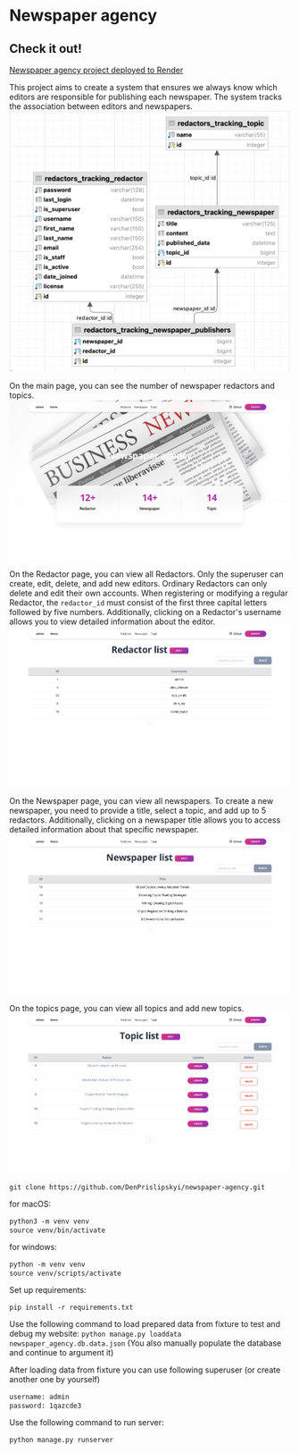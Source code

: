 # Newspaper agency

## Check it out!

[Newspaper agency project deployed to Render](https://newspaper-agency-eez5.onrender.com)


This project aims to create a system that ensures we always know which editors are responsible 
for publishing each newspaper. The system tracks the association between editors and newspapers.
![Diagrams models](photo_readme/diagrams_models.png)

On the main page, you can see the number of newspaper redactors and topics.
![Index Page](photo_readme/index_page.png)

On the Redactor page, you can view all Redactors. Only the superuser can create, edit, delete, and add new editors.
Ordinary Redactors can only delete and edit their own accounts. When registering or modifying a regular Redactor,
the ```redactor_id``` must consist of the first three capital letters followed by five numbers. 
Additionally, clicking on a Redactor's username allows you to view detailed information about the editor.
![Redactor list](photo_readme/redactor_list.png)

On the Newspaper page, you can view all newspapers. To create a new newspaper,
you need to provide a title, select a topic, and add up to 5 redactors. 
Additionally, clicking on a newspaper title allows you to access detailed information about that specific newspaper.
![Newspaper list](photo_readme/newspaper_list.png)

On the topics page, you can view all topics and add new topics.
![Topic list](photo_readme/topic_list.png)


```
git clone https://github.com/DenPrislipskyi/newspaper-agency.git
```
for macOS:
```shell
python3 -m venv venv
source venv/bin/activate
```

for windows:
```shell
python -m venv venv
source venv/scripts/activate
```

Set up requirements:
```shell
pip install -r requirements.txt
```


Use the following command to load prepared data from fixture to test and debug my website:
```python manage.py loaddata newspaper_agency.db.data.json```
(You also manually populate the database and continue to argument it)

After loading data from fixture you can use following superuser (or create another one by yourself)
```shell
username: admin
password: 1qazcde3
```

Use the following command to run server:
```shell
python manage.py runserver
```

